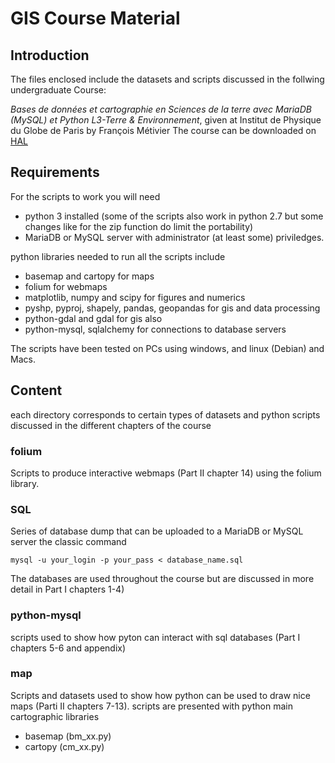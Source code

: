 # GIS Course Material

## Introduction

The files enclosed include the datasets and scripts discussed in the follwing undergraduate Course:

*Bases de données et cartographie en Sciences de la terre avec MariaDB (MySQL) et Python L3-Terre & Environnement*, given at Institut de Physique du Globe de Paris by François Métivier
The course can be downloaded on [HAL](https://cel.archives-ouvertes.fr/cel-01877606v1)

## Requirements

For the scripts to work you will need
* python 3 installed (some of the scripts also work in python 2.7 but some changes like for the zip function do limit the portability)
* MariaDB or MySQL server with administrator (at least some) priviledges.

python libraries needed to run all the scripts include
* basemap and cartopy for maps
* folium for webmaps
* matplotlib, numpy and scipy for figures and numerics
* pyshp, pyproj, shapely, pandas, geopandas  for gis and data processing
* python-gdal and gdal for gis also
* python-mysql, sqlalchemy for connections to database servers

The scripts have been tested on PCs using windows, and linux (Debian) and Macs.

## Content

each directory corresponds to certain types of datasets and python scripts discussed in the different chapters of the course

### folium

Scripts to produce interactive webmaps (Part II chapter 14) using the folium library.

### SQL

Series of database dump that can be uploaded to a MariaDB or MySQL server  the classic command

    mysql -u your_login -p your_pass < database_name.sql

The databases are used throughout the course but are discussed in more detail in Part I chapters 1-4)

### python-mysql

scripts used to show how pyton can interact with sql databases (Part I chapters 5-6 and appendix)

### map

Scripts and datasets used to show how python can be used to draw nice maps (Parti II chapters 7-13). scripts are presented with python main cartographic libraries
* basemap (bm_xx.py)
* cartopy (cm_xx.py)
